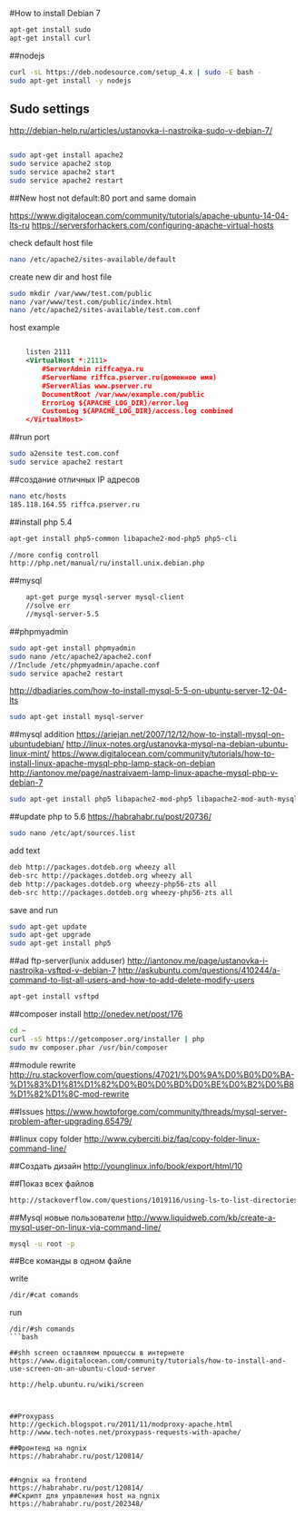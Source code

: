 #How to install Debian 7

```bash
apt-get install sudo
apt-get install curl

```

##nodejs
```bash
curl -sL https://deb.nodesource.com/setup_4.x | sudo -E bash -
sudo apt-get install -y nodejs
```

## Sudo settings
http://debian-help.ru/articles/ustanovka-i-nastroika-sudo-v-debian-7/


```bash

sudo apt-get install apache2
sudo service apache2 stop
sudo service apache2 start
sudo service apache2 restart
```

##New host not default:80 port and same domain

https://www.digitalocean.com/community/tutorials/apache-ubuntu-14-04-lts-ru
https://serversforhackers.com/configuring-apache-virtual-hosts

check default host file

```bash
nano /etc/apache2/sites-available/default
```
create new dir and host file
```bash
sudo mkdir /var/www/test.com/public
nano /var/www/test.com/public/index.html
nano /etc/apache2/sites-available/test.com.conf
```
host example
```xml

	listen 2111
	<VirtualHost *:2111>
	    #ServerAdmin riffca@ya.ru
	    #ServerName riffca.pserver.ru(доменное имя)
	    #ServerAlias www.pserver.ru
	    DocumentRoot /var/www/example.com/public
	    ErrorLog ${APACHE_LOG_DIR}/error.log
	    CustomLog ${APACHE_LOG_DIR}/access.log combined
	</VirtualHost>

```

##run port

```bash
sudo a2ensite test.com.conf
sudo service apache2 restart
```
##создание отличных IP адресов

```bash
nano etc/hosts
185.118.164.55 riffca.pserver.ru
```
##install php 5.4

```bash
apt-get install php5-common libapache2-mod-php5 php5-cli

//more config controll
http://php.net/manual/ru/install.unix.debian.php

```
##mysql

```bash
	apt-get purge mysql-server mysql-client
	//solve err
	//mysql-server-5.5
```
##phpmyadmin
```bash
sudo apt-get install phpmyadmin
sudo nano /etc/apache2/apache2.conf
//Include /etc/phpmyadmin/apache.conf
sudo service apache2 restart

```

http://dbadiaries.com/how-to-install-mysql-5-5-on-ubuntu-server-12-04-lts

```bash
sudo apt-get install mysql-server
```

##mysql addition
https://ariejan.net/2007/12/12/how-to-install-mysql-on-ubuntudebian/
http://linux-notes.org/ustanovka-mysql-na-debian-ubuntu-linux-mint/
https://www.digitalocean.com/community/tutorials/how-to-install-linux-apache-mysql-php-lamp-stack-on-debian
http://iantonov.me/page/nastraivaem-lamp-linux-apache-mysql-php-v-debian-7
```bash
sudo apt-get install php5 libapache2-mod-php5 libapache2-mod-auth-mysql php5-mysql php-image-graph imagemagick
```
##update php to 5.6
https://habrahabr.ru/post/20736/

```bash
sudo nano /etc/apt/sources.list
```
add text

```bash
deb http://packages.dotdeb.org wheezy all
deb-src http://packages.dotdeb.org wheezy all
deb http://packages.dotdeb.org wheezy-php56-zts all
deb-src http://packages.dotdeb.org wheezy-php56-zts all

```
save and run

```bash
sudo apt-get update
sudo apt-get upgrade
sudo apt-get install php5 

```
##ad ftp-server(lunix adduser)
http://iantonov.me/page/ustanovka-i-nastrojka-vsftpd-v-debian-7
http://askubuntu.com/questions/410244/a-command-to-list-all-users-and-how-to-add-delete-modify-users

```bash
apt-get install vsftpd

```

##composer install
http://onedev.net/post/176
```bash
cd ~
curl -sS https://getcomposer.org/installer | php
sudo mv composer.phar /usr/bin/composer
```

##module rewrite
http://ru.stackoverflow.com/questions/47021/%D0%9A%D0%B0%D0%BA-%D1%83%D1%81%D1%82%D0%B0%D0%BD%D0%BE%D0%B2%D0%B8%D1%82%D1%8C-mod-rewrite


##Issues
https://www.howtoforge.com/community/threads/mysql-server-problem-after-upgrading.65479/

##linux copy folder
http://www.cyberciti.biz/faq/copy-folder-linux-command-line/


##Создать дизайн
http://younglinux.info/book/export/html/10


##Показ всех файлов
```bash
http://stackoverflow.com/questions/1019116/using-ls-to-list-directories-and-their-total-sizes
```
##Mysql новые пользователи
http://www.liquidweb.com/kb/create-a-mysql-user-on-linux-via-command-line/
```bash
mysql -u root -p
```
##Все команды в одном файле

write
```bash
/dir/#cat comands
```
run

```
/dir/#sh comands
```bash

##shh screen оставляем процессы в интернете
https://www.digitalocean.com/community/tutorials/how-to-install-and-use-screen-on-an-ubuntu-cloud-server

http://help.ubuntu.ru/wiki/screen



##Proxypass
http://geckich.blogspot.ru/2011/11/modproxy-apache.html
http://www.tech-notes.net/proxypass-requests-with-apache/

##Фронтенд на ngnix
https://habrahabr.ru/post/120814/


##ngnix на frontend
https://habrahabr.ru/post/120814/
##Скрипт для управления host на ngnix
https://habrahabr.ru/post/202348/
